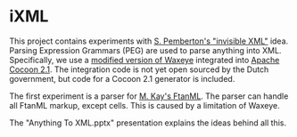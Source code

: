 # iXML

This project contains experiments with
[S. Pemberton's "invisible XML"](http://homepages.cwi.nl/~steven/Talks/2013/08-07-invisible-xml/invisible-xml-3.html) idea.
Parsing Expression Grammars (PEG) are used to parse anything into XML.
Specifically, we use a [modified version of Waxeye](https://github.com/nverwer/waxeye)
integrated into [Apache Cocoon 2.1](http://cocoon.apache.org/2.1/).
The integration code is not yet open sourced by the Dutch government, but code for a Cocoon 2.1 generator is included.

The first experiment is a parser for [M. Kay's FtanML](http://www.balisage.net/Proceedings/vol10/html/Kay01/BalisageVol10-Kay01.html).
The parser can handle all FtanML markup, except cells. This is caused by a limitation of Waxeye.

The "Anything To XML.pptx" presentation explains the ideas behind all this.
 